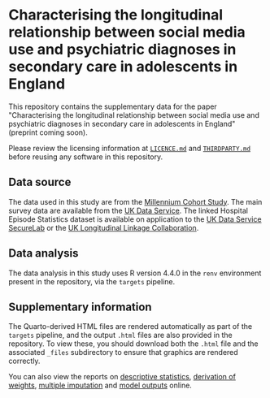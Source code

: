 # Characterising the longitudinal relationship between social media use and psychiatric diagnoses in secondary care in adolescents in England

This repository contains the supplementary data for the paper "Characterising the longitudinal relationship between social media use and psychiatric diagnoses in secondary care in adolescents in England" (preprint coming soon).

Please review the licensing information at [`LICENCE.md`](https://github.com/tom-metherell/hes-social-media/blob/main/LICENCE.md) and [`THIRDPARTY.md`](https://github.com/tom-metherell/hes-social-media/blob/main/THIRDPARTY.md) before reusing any software in this repository.

## Data source

The data used in this study are from the [Millennium Cohort Study](https://cls.ucl.ac.uk/cls-studies/millennium-cohort-study/). The main survey data are available from the [UK Data Service](https://beta.ukdataservice.ac.uk/datacatalogue/series/series?id=2000031). The linked Hospital Episode Statistics dataset is available on application to the [UK Data Service SecureLab](https://ukdataservice.ac.uk/find-data/access-conditions/secure-application-requirements/apply-to-access-non-ons-data/) or the [UK Longitudinal Linkage Collaboration](https://ukllc.ac.uk/).

## Data analysis

The data analysis in this study uses R version 4.4.0 in the `renv` environment present in the repository, via the `targets` pipeline.

## Supplementary information

The Quarto-derived HTML files are rendered automatically as part of the `targets` pipeline, and the output `.html` files are also provided in the repository. To view these, you should download both the `.html` file and the associated `_files` subdirectory to ensure that graphics are rendered correctly.

You can also view the reports on [descriptive statistics](https://tom-metherell.github.io/hes-social-media/descriptives_report.html), [derivation of weights](https://tom-metherell.github.io/hes-social-media/weights_derivation.html), [multiple imputation](https://tom-metherell.github.io/hes-social-media/multiple_imputation.html) and [model outputs](https://tom-metherell.github.io/hes-social-media/model_outputs.html) online.
